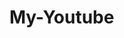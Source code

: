 # My-Youtube 

<!-- {

- Head
- Body 
    - Sidebar
        - MenuItems
    - MainConatiner
        - ButtonList
        - VideoConatiner
            - VideoCard

} -->


<!-- Cache - 

time compelxity to search in array - O(n)
time compelxity to search in object - O(1)

in regular data structure terms we call it map, hashmap in js we called it as object

to find a key in object - O(1) 

{ 
      i: 
      ip:
      iph:
      iphone:
}


or we can use 
new map() which is class in js which is even more optimized then searching inside object

for our use we are using object
-->



<!-- const commentData = [
    {                        // this is one comment
        name: "akshay",
        text: "nice video",
        replies: [

        ]
    },



     {                        // this is 2nd comment
        name: "akshay",
        text: "nice video",
        replies: [ {                        // this can also have
        name: "akshay",                     multiple such comments
        text: "nice video",
        replies: []
        }]
    },

     {                        // this is one comment
        name: "akshay",
        text: "nice video",
        replies: [

        ]
    },

     {                        // this is one comment
        name: "akshay",
        text: "nice video",
        replies: [

        ]
    
    }
] -->





<!--

 - Live Chat >>>>> Infinte Scroll >>>> Pagination  
 
 - Challeneges - 
        - Data layer - get data live
        - UI layer - update the UI
 
 
 - 2 ways we can handle live data -
        - Web Sockets 
        its a handshake between server and UI
        now you quickley send data from either side (from both the sides & whenevr you want to)
        no regular interval
        Trading apps (zerodha)
        live chat appliaction

        - Long Polling (API Polling) 
        its one directional (UI request it & data flow from server to UI)
        after interval 
        Youtube (live data)
        Gmail
        Crickbuzz

 
 -->


